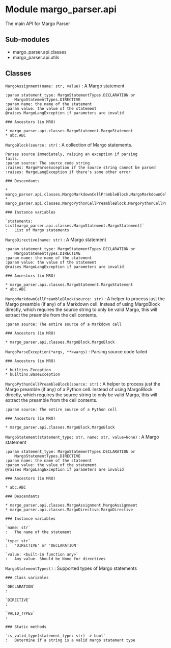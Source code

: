 Module margo_parser.api
=======================
The main API for Margo Parser

Sub-modules
-----------
* margo_parser.api.classes
* margo_parser.api.utils

Classes
-------

`MargoAssignment(name: str, value)`
:   A Margo statement
    
    :param statement_type: MargoStatementTypes.DECLARATION or
        MargoStatementTypes.DIRECTIVE
    :param name: the name of the statement
    :param value: the value of the statement
    @raises MargoLangException if parameters are invalid

    ### Ancestors (in MRO)

    * margo_parser.api.classes.MargoStatement.MargoStatement
    * abc.ABC

`MargoBlock(source: str)`
:   A collection of Margo statements.
    
    Parses source immediately, raising an exception if parsing
    fails.
    :param source: The source code string
    :raises: MargoParseException if the source string cannot be parsed
    :raises: MargoLangException if there's some other error

    ### Descendants

    * margo_parser.api.classes.MargoMarkdownCellPrambleBlock.MargoMarkdownCellPreambleBlock
    * margo_parser.api.classes.MargoPythonCellPreambleBlock.MargoPythonCellPreambleBlock

    ### Instance variables

    `statements: List[margo_parser.api.classes.MargoStatement.MargoStatement]`
    :   List of Margo statements

`MargoDirective(name: str)`
:   A Margo statement
    
    :param statement_type: MargoStatementTypes.DECLARATION or
        MargoStatementTypes.DIRECTIVE
    :param name: the name of the statement
    :param value: the value of the statement
    @raises MargoLangException if parameters are invalid

    ### Ancestors (in MRO)

    * margo_parser.api.classes.MargoStatement.MargoStatement
    * abc.ABC

`MargoMarkdownCellPreambleBlock(source: str)`
:   A helper to process just the Margo preamble (if any) of a Markdown
    cell. Instead of using MargoBlock directly, which requires the source
    string to only be valid Margo, this will extract the preamble from the
    cell contents.
    
    :param source: The entire source of a Markdown cell

    ### Ancestors (in MRO)

    * margo_parser.api.classes.MargoBlock.MargoBlock

`MargoParseException(*args, **kwargs)`
:   Parsing source code failed

    ### Ancestors (in MRO)

    * builtins.Exception
    * builtins.BaseException

`MargoPythonCellPreambleBlock(source: str)`
:   A helper to process just the Margo preamble (if any) of a Python cell.
    Instead of using MargoBlock directly, which requires the source string to
    only be valid Margo, this will extract the preamble from the cell contents.
    
    :param source: The entire source of a Python cell

    ### Ancestors (in MRO)

    * margo_parser.api.classes.MargoBlock.MargoBlock

`MargoStatement(statement_type: str, name: str, value=None)`
:   A Margo statement
    
    :param statement_type: MargoStatementTypes.DECLARATION or
        MargoStatementTypes.DIRECTIVE
    :param name: the name of the statement
    :param value: the value of the statement
    @raises MargoLangException if parameters are invalid

    ### Ancestors (in MRO)

    * abc.ABC

    ### Descendants

    * margo_parser.api.classes.MargoAssignment.MargoAssignment
    * margo_parser.api.classes.MargoDirective.MargoDirective

    ### Instance variables

    `name: str`
    :   The name of the statement

    `type: str`
    :   'DIRECTIVE' or 'DECLARATION'

    `value: <built-in function any>`
    :   Any value. Should be None for directives

`MargoStatementTypes()`
:   Supported types of Margo statements

    ### Class variables

    `DECLARATION`
    :

    `DIRECTIVE`
    :

    `VALID_TYPES`
    :

    ### Static methods

    `is_valid_type(statement_type: str) ‑> bool`
    :   Determine if a string is a valid margo statement type